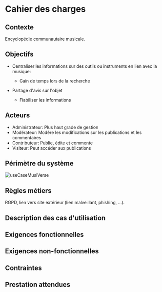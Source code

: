 # Cahier des charges

## Contexte
Encyclopédie communautaire musicale.

## Objectifs
- Centraliser les informations sur des outils ou instruments en lien avec la musique:
  - Gain de temps lors de la recherche


- Partage d'avis sur l'objet
  - Fiabiliser les informations

## Acteurs
- Administrateur: Plus haut grade de gestion
- Modérateur: Modère les modifications sur les publications et les commentaires
- Contributeur: Publie, édite et commente 
- Visiteur: Peut accéder aux publications

## Périmètre du système
![useCaseMusiVerse](./assets/userCaseMusiVerse.jpg "Use Case MusiVerse")

## Règles métiers
RGPD, lien vers site extérieur (lien malveillant, phishing, ...).

## Description des cas d'utilisation


## Exigences fonctionnelles


## Exigences non-fonctionnelles


## Contraintes


## Prestation attendues
